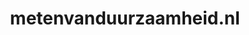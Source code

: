 ---
layout: post
title:  "metenvanduurzaamheid.nl"
internal_url:  "/dutchgov/metenvanduurzaamheid.nl.html"
subdomains_count: 2
all_subdomains_count: 2
urls_count: 2
ssl_rank: 0
http_rank: 65
url_link: /data/metenvanduurzaamheid.nl/urls.txt
all_subdomains_link: /data/metenvanduurzaamheid.nl/all_subdomains.txt
subdomains_link: /data/metenvanduurzaamheid.nl/subdomains.txt
categories: dutchgov
---